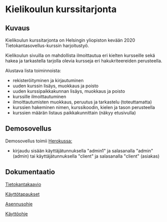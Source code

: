 # Kielikoulun kurssitarjonta

## Kuvaus

Kielikoulun kurssitarjonta on Helsingin yliopiston kevään 2020 Tietokantasovellus-kurssin harjoitustyö.

Kielikoulun sivuilla on mahdollista ilmoittautua eri kielten kursseille sekä hakea ja tarkastella tarjolla olevia kursseja eri hakukriteereiden perusteella.

Alustava lista toiminnoista:

- rekisteröityminen ja kirjautuminen
- uuden kurssin lisäys, muokkaus ja poisto
- uuden kurssipaikkakunnan lisäys, muokkaus ja poisto
- kurssille ilmoittautuminen
- ilmoittautumisten muokkaus, peruutus ja tarkastelu (toteuttamatta)
- kurssien hakeminen nimen, kurssikoodin, kielen ja tason perusteella
- kurssien määrän listaus paikkakunnittain (näkyy etusivulla)

## Demosovellus

Demosovellus toimii [Herokussa:](https://tsoha-harjoitus.herokuapp.com/)
 - kirjaudu sisään käyttäjätunnuksella "admin1" ja salasanalla "admin" (admin) tai käyttäjätunnuksella "client" ja salasanalla "client" (asiakas)

## Dokumentaatio

[Tietokantakaavio](tietokantakaavio_paivitetty.png)

[Käyttötapaukset](documentation/usecases.md)

[Asennusohje](documentation/installation.md)

[Käyttöohje](documentation/manual.md)

